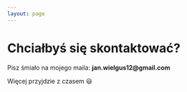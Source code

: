```yaml
---
layout: page
---
```


<h1> Chciałbyś się skontaktować?</h1>
Pisz śmiało na mojego maila: <b>jan.wielgus12@gmail.com</b>

Więcej przyjdzie z czasem :smiley:
